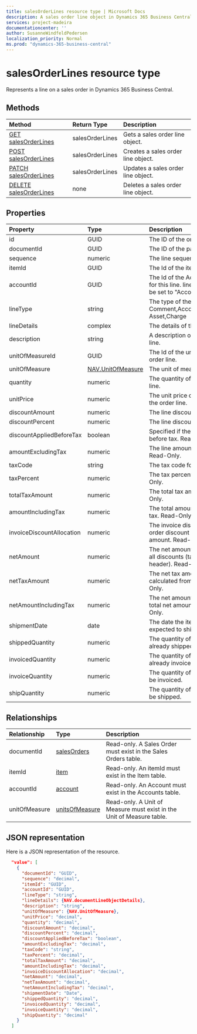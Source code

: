 ```yaml
---
title: salesOrderLines resource type | Microsoft Docs
description: A sales order line object in Dynamics 365 Business Central.
services: project-madeira
documentationcenter: ''
author: SusanneWindfeldPedersen
localization_priority: Normal
ms.prod: "dynamics-365-business-central"
---
```


# salesOrderLines resource type
Represents a line on a sales order in Dynamics 365 Business Central.


## Methods

| Method       | Return Type  |Description|
|:---------------|:--------|:----------|
|[GET salesOrderLines](../api/dynamics-salesorderline-get.md)|salesOrderLines|Gets a sales order line object.|
|[POST salesOrderLines](../api/dynamics-create-salesorderline.md)|salesOrderLines|Creates a sales order line object.|
|[PATCH salesOrderLines](../api/dynamics-salesorderline-update.md)|salesOrderLines|Updates a sales order line object.|
|[DELETE salesOrderLines](../api/dynamics-salesorderline-delete.md)|none|Deletes a sales order line object.|

## Properties

| Property     | Type   |Description|
|:---------------|:--------|:----------|
|id|GUID|The ID of the order line.|
|documentId|GUID|The ID of the parent order.|
|sequence|numeric|The line sequence number.|
|itemId|GUID|The Id of the item in the order line.|
|accountId|GUID|The Id of the Account that will be used for this line. lineType will automatically be set to "Account" if this is set.|
|lineType|string|The type of the line. Can be Comment,Account,Item,Resource,Fixed Asset,Charge|
|lineDetails|complex|The details of the line.|
|description|string|A description of the item in the order line.|
|unitOfMeasureId|GUID|The Id of the unit of measure in the order line.|
|unitOfMeasure|[NAV.UnitOfMeasure](dynamics-complextypes.md)|The unit of measure complex type.|
|quantity|numeric|The quantity of the item in the order line.|
|unitPrice|numeric|The unit price of each individual item in the order line.|
|discountAmount|numeric|The line discount amount.|
|discountPercent|numeric|The line discount percent.|
|discountAppliedBeforeTax|boolean|Specified if the discount is applied before tax. Read-Only.|
|amountExcludingTax|numeric|The line amount excluding the tax. Read-Only.|
|taxCode|string|The tax code for the line.|
|taxPercent|numeric|The tax percent for the line. Read-Only.|
|totalTaxAmount|numeric|The total tax amount for the line. Read-Only.|
|amountIncludingTax|numeric|The total amount for the line including tax. Read-Only.|
|invoiceDiscountAllocation|numeric|The invoice discount allocation is the order discount distributed on the total amount. Read-Only.|
|netAmount|numeric|The net amount is the amount including all discounts (taken from order header). Read-Only.|
|netTaxAmount|numeric|The net tax amount is the tax amount calculated from net amount. Read-Only.|
|netAmountIncludingTax|numeric|The net amount including tax is the total net amount including tax. Read-Only.|
|shipmentDate|date|The date the item in the line is expected to ship.|
|shippedQuantity|numeric|The quantity of items from the order already shipped.|
|invoicedQuantity|numeric|The quantity of items from the order already invoiced.|
|invoiceQuantity|numeric|The quantity of items from the order to be invoiced.|
|shipQuantity|numeric|The quantity of items from the order to be shipped.|

## Relationships
| Relationship | Type	                           |Description|
|:-------------|:----------------------------------|:----------|
|documentId    |[salesOrders](dynamics-salesorders.md) |Read-only. A Sales Order must exist in the Sales Orders table.|
|itemId        |[item](dynamics-item.md) |Read-only. An itemId must exist in the Item table.|
|accountId     |[account](dynamics-account.md) |Read-only. An Account must exist in the Accounts table.|
|unitOfMeasure |[unitsOfMeasure](dynamics-unitsofmeasure.md) |Read-only. A Unit of Measure must exist in the Unit of Measure table.|


## JSON representation

Here is a JSON representation of the resource.


```json
  "value": [
    {
      "documentId": "GUID",
      "sequence": "decimal",
      "itemId": "GUID",
      "accountId": "GUID",
      "lineType": "string",
      "lineDetails": {NAV.documentLineObjectDetails},
      "description": "string",
      "unitOfMeasure": {NAV.UnitOfMeasure},
      "unitPrice": "decimal",
      "quantity": "decimal",
      "discountAmount": "decimal",
      "discountPercent": "decimal",
      "discountAppliedBeforeTax": "boolean",
      "amountExcludingTax": "decimal",
      "taxCode": "string",
      "taxPercent": "decimal",
      "totalTaxAmount": "decimal",
      "amountIncludingTax": "decimal",
      "invoiceDiscountAllocation": "decimal",
      "netAmount": "decimal",
      "netTaxAmount": "decimal",
      "netAmountIncludingTax": "decimal",
      "shipmentDate": "Date",
      "shippedQuantity": "decimal",
      "invoicedQuantity": "decimal",
      "invoiceQuantity": "decimal",
      "shipQuantity": "decimal"
    }
  ]
```
